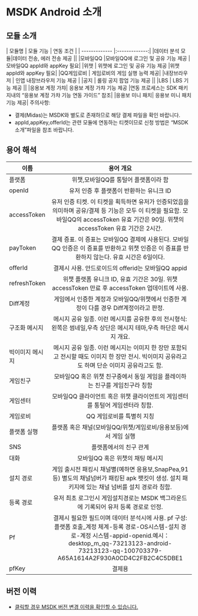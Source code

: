 ﻿MSDK Android 소개
=======

모듈 소개
---

| 모듈명 | 모듈 기능 | 연동 조건 |
| ------------- |:-------------:|
|데이터 분석 모듈|데이터 전송, 에러 전송 제공	||
|모바일QQ	 |모바일QQ에 로그인 및 공유 기능 제공	|모바일QQ appId와 appKey 필요|
|위챗 |	위챗에 로그인 및 공유 기능 제공	|위챗 appId와 appKey 필요|
|QQ게임로비	| 게임로비의 게임 실행 능력 제공|
|내장브라우저	| 인앱 내장브라우저 기능 제공	|
|공지	| 롤링 공지 팝업 기능 제공	||
|LBS	| LBS 기능 제공	||
|응용보 계정 가챠|	응용보 계정 가챠 기능 제공	|연동 프로세스는 SDK 패키지내의 “응용보 계정 가챠 기능 연동 가이드” 참조|
|응용보 미니 패치|	응용보 미니 패치 기능 제공|
주의사항:
- 결제(Midas)는 MSDK와 별도로 존재하므로 해당 결제 파일을 확인 바랍니다.
- appId,appKey,offerId는 관련 모듈에 연동하는 티켓이므로 신청 방법은 “MSDK소개”파일을 참조 바랍니다.

용어 해석
---

| 이름 | 용어 개요 |
| ------------- |:-------------:|
| 플랫폼| 위챗,모바일QQ를 통털어 플랫폼이라 함|
|openId|유저 인증 후 플랫폼이 반환하는 유니크 ID|
|accessToken|유저 인증 티켓. 이 티켓을 획득하면 유저가 인증되었음을 의미하며 공유/결제 등 기능은 모두 이 티켓을 필요함. 모바일QQ의 accessToken 유효 기간은 90일. 위챗의 accessToken 유효 기간은 2시간.|
|payToken|결제 증표. 이 증표는 모바일QQ 결제에 사용된다. 모바일QQ 인증은 이 증표를 반환하고 위챗 인증은 이 증표를 반환하지 않는다. 유효 시간은 6일이다.|
|offerId|결제시 사용. 안드로이드의 offerid는 모바일QQ appid|
|refreshToken|위챗 플랫폼 유니크 ID, 유효 기간은 30일. 위챗accessToken 만료 후 accessToken 업데이트에 사용.|
|Diff계정|게임에서 인증한 계정과 모바일QQ/위챗에서 인증한 계정이 다를 경우 Diff계정이라고 판정. |
|구조화 메시지|메시지 공유 일종. 이런 메시지를 공유한 후의 전시형식: 왼쪽은 썸네일,우측 상단은 메시지 테마,우측 하단은 메시지 개요. |
|빅이미지 메시지|메시지 공유 일종. 이런 메시지는 이미지 한 장만 포함되고 전시할 때도 이미지 한 장만 전시. 빅이미지 공유라고도 하며 단순 이미지 공유라고도 함.|
|게임친구|모바일QQ 혹은 위챗 친구중에서 동일 게임을 플레이하는 친구를 게임친구라 칭함|
|게임센터|모바일QQ 클라이언트 혹은 위챗 클라이언트의 게임센터를 통털어 게임센터라 칭함.|
|게임로비|QQ 게임로비를 특별히 지칭|
|플랫폼 실행|플랫폼 혹은 채널(모바일QQ/위챗/게임로비/응용보등)에서 게임 실행|
|SNS|플랫폼에서의 친구 관계|
|대화|모바일QQ 혹은 위챗의 채팅 메시지|
|설치 경로|게임 출시전 패킹시 채널별(예하면 응용보,SnapPea,91 등) 별도의 채널넘버가 패킹된 apk 팻킷이 생성. 설치 패키지에 있는 채널 넘버를 설치 경로라 칭함.|
|등록 경로|유저 최초 로그인시 게임설치경로는 MSDK 백그라운드에 기록되어 유저 등록 경로로 인정.|
|Pf|결제시 필요한 필드이며 데이터 분석시에 사용. pf 구성: 플랫폼 호출_계정 체계-등록 경로-OS시스템-설치 경로-계정 시스템-appid-openid.예시：desktop_m_qq-73213123-android-73213123-qq-100703379-A65A1614A2F930A0CD4C2FB2C4C5DBE1|
|pfKey| 결제용|

버전 이력
---
* [클릭할 경우 MSDK 버전 변경 이력을 확인할 수 있습니다.](version.md)
